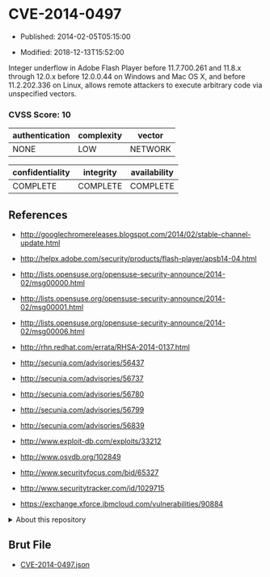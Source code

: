 # CVE-2014-0497

- Published: 2014-02-05T05:15:00

- Modified: 2018-12-13T15:52:00

Integer underflow in Adobe Flash Player before 11.7.700.261 and 11.8.x through 12.0.x before 12.0.0.44 on Windows and Mac OS X, and before 11.2.202.336 on Linux, allows remote attackers to execute arbitrary code via unspecified vectors.

### CVSS Score: **10**

| authentication | complexity | vector |
| --- | --- | --- |
| NONE | LOW | NETWORK |

| confidentiality | integrity | availability |
| --- | --- | --- |
| COMPLETE | COMPLETE | COMPLETE |

## References

* http://googlechromereleases.blogspot.com/2014/02/stable-channel-update.html

* http://helpx.adobe.com/security/products/flash-player/apsb14-04.html

* http://lists.opensuse.org/opensuse-security-announce/2014-02/msg00000.html

* http://lists.opensuse.org/opensuse-security-announce/2014-02/msg00001.html

* http://lists.opensuse.org/opensuse-security-announce/2014-02/msg00006.html

* http://rhn.redhat.com/errata/RHSA-2014-0137.html

* http://secunia.com/advisories/56437

* http://secunia.com/advisories/56737

* http://secunia.com/advisories/56780

* http://secunia.com/advisories/56799

* http://secunia.com/advisories/56839

* http://www.exploit-db.com/exploits/33212

* http://www.osvdb.org/102849

* http://www.securityfocus.com/bid/65327

* http://www.securitytracker.com/id/1029715

* https://exchange.xforce.ibmcloud.com/vulnerabilities/90884

<details>
<summary>About this repository</summary> 

  This repository is part of the project [Live Hack CVE](https://github.com/Live-Hack-CVE). Main website can be found [www.live-hack.org](https://www.live-hack.org) 
  
  Made by [Sn0wAlice](https://github.com/Sn0wAlice) for the people that care about security and need to have a feed of the latest CVEs. Hope you enjoy it, don't forget to star the repo and follow me on [Twitter](https://twitter.com/Sn0wAlice) and [Github](https://github.com/Sn0wAlice). And that is my [personnal website](https://www.alice-snow.me/)

  - [Home Page](https://github.com/Live-Hack-CVE)
  - [Framework](https://github.com/Live-Hack-CVE/cve-framework)
  - [CVE database](https://github.com/Live-Hack-CVE/full_database)
  - [Changelog](https://github.com/Live-Hack-CVE/Changelog)
</details>

## Brut File

* [CVE-2014-0497.json](https://raw.githubusercontent.com/Live-Hack-CVE/full_database/main/cves/2014/CVE-2014-0497.json)

